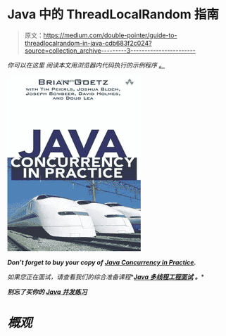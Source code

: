 # Java 中的 ThreadLocalRandom 指南

> 原文：<https://medium.com/double-pointer/guide-to-threadlocalrandom-in-java-cdb683f2c024?source=collection_archive---------3----------------------->

*你可以在这里* *阅读本文用浏览器内代码执行的示例程序* [*。*](https://bit.ly/3mBBFlo)

[![](img/071f4588dd55326f99b5bb0d3561be8f.png)](https://amzn.to/3K3E1WD)

***Don’t forget to buy your copy of*** [***Java Concurrency in Practice***](https://amzn.to/3K3E1WD)***.***

*如果您正在面试，请查看我们的综合准备课程**[***Java 多线程工程面试***](https://bit.ly/2QfKXCK) ***。****

****别忘了买你的*** [***Java 并发练习***](https://amzn.to/3K3E1WD)*

# *概观*